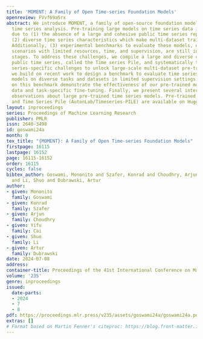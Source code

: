 ```yaml
---
title: 'MOMENT: A Family of Open Time-series Foundation Models'
openreview: FVvf69a5rx
abstract: We introduce MOMENT, a family of open-source foundation models for general-purpose
  time series analysis. Pre-training large models on time series data is challenging
  due to (1) the absence of a large and cohesive public time series repository, and
  (2) diverse time series characteristics which make multi-dataset training onerous.
  Additionally, (3) experimental benchmarks to evaluate these models, especially in
  scenarios with limited resources, time, and supervision, are still in their nascent
  stages. To address these challenges, we compile a large and diverse collection of
  public time series, called the Time series Pile, and systematically tackle time
  series-specific challenges to unlock large-scale multi-dataset pre-training. Finally,
  we build on recent work to design a benchmark to evaluate time series foundation
  models on diverse tasks and datasets in limited supervision settings. Experiments
  on this benchmark demonstrate the effectiveness of our pre-trained models with minimal
  data and task-specific fine-tuning. Finally, we present several interesting empirical
  observations about large pre-trained time series models. Pre-trained models (AutonLab/MOMENT-1-large)
  and Time Series Pile (AutonLab/Timeseries-PILE) are available on Huggingface.
layout: inproceedings
series: Proceedings of Machine Learning Research
publisher: PMLR
issn: 2640-3498
id: goswami24a
month: 0
tex_title: "{MOMENT}: A Family of Open Time-series Foundation Models"
firstpage: 16115
lastpage: 16152
page: 16115-16152
order: 16115
cycles: false
bibtex_author: Goswami, Mononito and Szafer, Konrad and Choudhry, Arjun and Cai, Yifu
  and Li, Shuo and Dubrawski, Artur
author:
- given: Mononito
  family: Goswami
- given: Konrad
  family: Szafer
- given: Arjun
  family: Choudhry
- given: Yifu
  family: Cai
- given: Shuo
  family: Li
- given: Artur
  family: Dubrawski
date: 2024-07-08
address:
container-title: Proceedings of the 41st International Conference on Machine Learning
volume: '235'
genre: inproceedings
issued:
  date-parts:
  - 2024
  - 7
  - 8
pdf: https://proceedings.mlr.press/v235/assets/goswami24a/goswami24a.pdf
extras: []
# Format based on Martin Fenner's citeproc: https://blog.front-matter.io/posts/citeproc-yaml-for-bibliographies/
---
```

